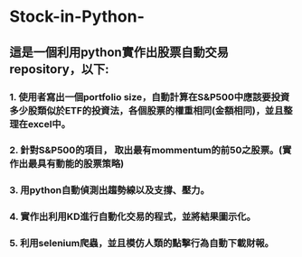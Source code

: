 # Stock-in-Python-
## 這是一個利用python實作出股票自動交易repository，以下:

### 1. 使用者寫出一個portfolio size，自動計算在S&P500中應該要投資多少股類似於ETF的投資法，各個股票的權重相同(金額相同)，並且整理在excel中。
### 2. 針對S&P500的項目， 取出最有mommentum的前50之股票。(實作出最具有動能的股票策略)
### 3. 用python自動偵測出趨勢線以及支撐、壓力。
### 4. 實作出利用KD進行自動化交易的程式，並將結果圖示化。
### 5. 利用selenium爬蟲，並且模仿人類的點擊行為自動下載財報。
